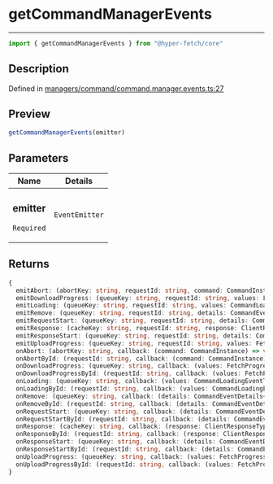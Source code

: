 

# getCommandManagerEvents

<div class="api-docs__separator" data-reactroot="">

---

</div><div class="api-docs__import" data-reactroot="">

```ts
import { getCommandManagerEvents } from "@hyper-fetch/core"
```

</div><div class="api-docs__section">

## Description

</div><div class="api-docs__description"><span class="api-docs__do-not-parse">



</span></div><p class="api-docs__definition">

Defined in [managers/command/command.manager.events.ts:27](https://github.com/BetterTyped/hyper-fetch/blob/9cf1f580/packages/core/src/managers/command/command.manager.events.ts#L27)

</p><div class="api-docs__section">

## Preview

</div><div class="api-docs__preview fn">

```ts
getCommandManagerEvents(emitter)
```

</div><div class="api-docs__section">

## Parameters

</div><div class="api-docs__parameters"><table><thead><tr><th>Name</th><th>Details</th></tr></thead><tbody><tr param-data="emitter"><td class="api-docs__param-name required">

### emitter 

`Required`

</td><td class="api-docs__param-type">

`EventEmitter`

</td></tr></tbody></table></div><div class="api-docs__section">

## Returns

</div><div class="api-docs__returns">

```ts
{
  emitAbort: (abortKey: string, requestId: string, command: CommandInstance) => void;
  emitDownloadProgress: (queueKey: string, requestId: string, values: FetchProgressType, details: CommandEventDetails<Command<any, any, any, any, any, any, any, any, any, any, any>>) => void;
  emitLoading: (queueKey: string, requestId: string, values: CommandLoadingEventType) => void;
  emitRemove: (queueKey: string, requestId: string, details: CommandEventDetails<T>) => void;
  emitRequestStart: (queueKey: string, requestId: string, details: CommandEventDetails<Command<any, any, any, any, any, any, any, any, any, any, any>>) => void;
  emitResponse: (cacheKey: string, requestId: string, response: ClientResponseType<unknown, unknown>, details: CommandResponseDetails) => void;
  emitResponseStart: (queueKey: string, requestId: string, details: CommandEventDetails<Command<any, any, any, any, any, any, any, any, any, any, any>>) => void;
  emitUploadProgress: (queueKey: string, requestId: string, values: FetchProgressType, details: CommandEventDetails<Command<any, any, any, any, any, any, any, any, any, any, any>>) => void;
  onAbort: (abortKey: string, callback: (command: CommandInstance) => void) => VoidFunction;
  onAbortById: (requestId: string, callback: (command: CommandInstance) => void) => VoidFunction;
  onDownloadProgress: (queueKey: string, callback: (values: FetchProgressType, details: CommandEventDetails<T>) => void) => VoidFunction;
  onDownloadProgressById: (requestId: string, callback: (values: FetchProgressType, details: CommandEventDetails<T>) => void) => VoidFunction;
  onLoading: (queueKey: string, callback: (values: CommandLoadingEventType) => void) => VoidFunction;
  onLoadingById: (requestId: string, callback: (values: CommandLoadingEventType) => void) => VoidFunction;
  onRemove: (queueKey: string, callback: (details: CommandEventDetails<T>) => void) => VoidFunction;
  onRemoveById: (requestId: string, callback: (details: CommandEventDetails<T>) => void) => VoidFunction;
  onRequestStart: (queueKey: string, callback: (details: CommandEventDetails<T>) => void) => VoidFunction;
  onRequestStartById: (requestId: string, callback: (details: CommandEventDetails<T>) => void) => VoidFunction;
  onResponse: (cacheKey: string, callback: (response: ClientResponseType<ResponseType, ErrorType>, details: CommandResponseDetails) => void) => VoidFunction;
  onResponseById: (requestId: string, callback: (response: ClientResponseType<ResponseType, ErrorType>, details: CommandResponseDetails) => void) => VoidFunction;
  onResponseStart: (queueKey: string, callback: (details: CommandEventDetails<T>) => void) => VoidFunction;
  onResponseStartById: (requestId: string, callback: (details: CommandEventDetails<T>) => void) => VoidFunction;
  onUploadProgress: (queueKey: string, callback: (values: FetchProgressType, details: CommandEventDetails<T>) => void) => VoidFunction;
  onUploadProgressById: (requestId: string, callback: (values: FetchProgressType, details: CommandEventDetails<T>) => void) => VoidFunction;
}
```

</div>